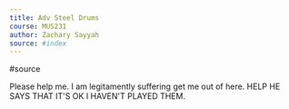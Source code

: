 ```yaml
---
title: Adv Steel Drums 
course: MUS231
author: Zachary Sayyah
source: #index
---
```


#source

Please help me. I am legitamently suffering get me out of here. HELP HE SAYS THAT IT'S OK I HAVEN'T PLAYED THEM.
